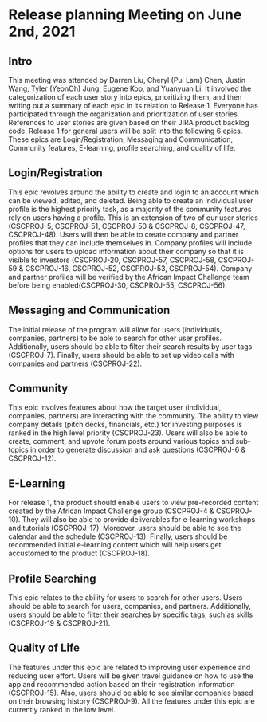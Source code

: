 # Release planning Meeting on June 2nd, 2021

## Intro
This meeting was attended by Darren Liu, Cheryl (Pui Lam) Chen, Justin Wang, Tyler (YeonOh) Jung, Eugene Koo, and Yuanyuan Li. It involved the categorization of each user story into epics, prioritizing them, and then writing out a summary of each epic in its relation to Release 1. Everyone has participated through the organization and prioritization of user stories. References to user stories are given based on their JIRA product backlog code. Release 1 for general users will be split into the following 6 epics. These epics are Login/Registration, Messaging and Communication, Community features, E-learning, profile searching, and quality of life.

## Login/Registration
This epic revolves around the ability to create and login to an account which can be viewed, edited, and deleted. Being able to create an individual user profile is the highest priority task, as a majority of the community features rely on users having a profile. This is an extension of two of our user stories (CSCPROJ-5, CSCPROJ-51, CSCPROJ-50 & CSCPROJ-8, CSCPROJ-47, CSCPROJ-48). Users will then be able to create company and partner profiles that they can include themselves in. Company profiles will include options for users to upload information about their company so that it is visible to investors (CSCPROJ-20, CSCPROJ-57, CSCPROJ-58, CSCPROJ-59 & CSCPROJ-16, CSCPROJ-52, CSCPROJ-53, CSCPROJ-54). Company and partner profiles will be verified by the African Impact Challenge team before being enabled(CSCPROJ-30, CSCPROJ-55, CSCPROJ-56). 

## Messaging and Communication
The initial release of the program will allow for users (individuals, companies, partners) to be able to search for other user profiles. Additionally, users should be able to filter their search results by user tags (CSCPROJ-7). Finally, users should be able to set up video calls with companies and partners (CSCPROJ-22). 

## Community
This epic involves features about how the target user (individual, companies, partners) are interacting with the community. The ability to view company details (pitch decks, financials, etc.) for investing purposes is ranked in the high level priority (CSCPROJ-23). Users will also be able to create, comment, and upvote forum posts around various topics and sub-topics in order to generate discussion and ask questions (CSCPROJ-6 & CSCPROJ-12). 

## E-Learning
For release 1, the product should enable users to view pre-recorded content created by the African Impact Challenge group (CSCPROJ-4 & CSCPROJ-10). They will also be able to provide deliverables for e-learning workshops and tutorials (CSCPROJ-17). Moreover, users should be able to see the calendar and the schedule (CSCPROJ-13). Finally, users should be recommended initial e-learning content which will help users get accustomed to the product (CSCPROJ-18). 

## Profile Searching
This epic relates to the ability for users to search for other users. Users should be able to search for users, companies, and partners. Additionally, users should be able to filter their searches by specific tags, such as skills (CSCPROJ-19 & CSCPROJ-21).

## Quality of Life
The features under this epic are related to improving user experience and reducing user effort. Users will be given travel guidance on how to use the app and recommended action based on their registration information (CSCPROJ-15). Also, users should be able to see similar companies based on their browsing history (CSCPROJ-9). All the features under this epic are currently ranked in the low level.

